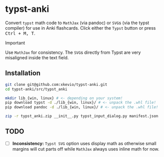 # typst-anki

Convert `typst` math code to `MathJax` (via pandoc) or `SVG`s (via the typst compiler) for use in Anki flashcards. Click either the `Typst` button or press <kbd>Ctrl + M, T</kbd>.

> [!IMPORTANT]  
> Use `MathJax` for consistency. The `SVG`s directly from Typst are very misaligned inside the text field.

## Installation

```sh 
git clone git@github.com:xkevio/typst-anki.git
cd typst-anki/src/typst_anki

mkdir lib_{win, linux} # <- depending on your system!
pip download typst -d ./lib_{win, linux}/ # <- unpack the .whl file!
pip download pandoc -d ./lib_{win, linux}/ # <- unpack the .whl file!

zip -r typst_anki.zip __init__.py typst_input_dialog.py manifest.json ./lib_{win, linux}/
```

## TODO 

- [ ] **Inconsistency:** `Typst SVG` option uses display math as otherwise small margins will cut parts off while `MathJax` always uses inline math for now.
    
